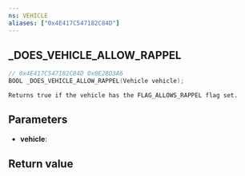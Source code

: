 ```yaml
---
ns: VEHICLE
aliases: ["0x4E417C547182C84D"]
---
```

## _DOES_VEHICLE_ALLOW_RAPPEL

```c
// 0x4E417C547182C84D 0x0E28D3A6
BOOL _DOES_VEHICLE_ALLOW_RAPPEL(Vehicle vehicle);
```

```
Returns true if the vehicle has the FLAG_ALLOWS_RAPPEL flag set.
```

## Parameters
* **vehicle**: 

## Return value
